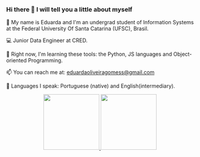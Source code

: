 ### Hi there 👋 I will tell you a little about myself

🙋 My name is Eduarda and I'm an undergrad student of Information Systems at the Federal University Of Santa Catarina (UFSC), Brasil.

:computer: Junior Data Engineer at CRED.

🌱 Right now, I'm learning these tools: the Python, JS languages and Object-oriented Programming.

📫 You can reach me at: eduardaoliveiragomess@gmail.com

💬 Languages I speak: Portuguese (native) and English(intermediary).

<div align="center">
  <a href="https://github.com/eduardagomess">
  <img height="150em" src="https://github-readme-stats.vercel.app/api?username=eduardagomess&show_icons=true&theme=dracula&include_all_commits=true&count_private=true"/>
  <img height="150em" src="https://github-readme-stats.vercel.app/api/top-langs/?username=eduardagomess&layout=compact&langs_count=7&theme=dracula"/>
</div>

  


<!--
**eduardagomess/eduardagomess** is a ✨ _special_ ✨ repository because its `README.md` (this file) appears on your GitHub profile.


